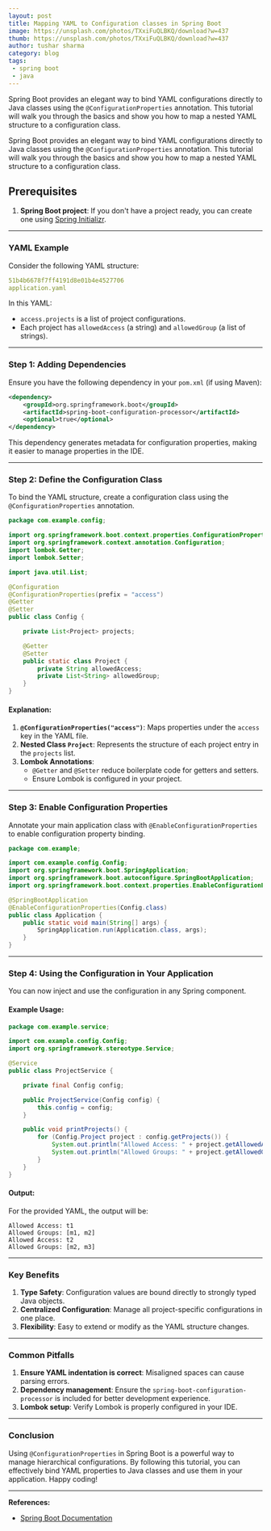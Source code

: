 ```yaml
---
layout: post
title: Mapping YAML to Configuration classes in Spring Boot
image: https://unsplash.com/photos/TXxiFuQLBKQ/download?w=437
thumb: https://unsplash.com/photos/TXxiFuQLBKQ/download?w=437
author: tushar sharma
category: blog
tags:
 - spring boot
 - java
---
```


Spring Boot provides an elegant way to bind YAML configurations directly to Java classes using the `@ConfigurationProperties` annotation. This tutorial will walk you through the basics and show you how to map a nested YAML structure to a configuration class.<!-- truncate_here -->

Spring Boot provides an elegant way to bind YAML configurations directly to Java classes using the `@ConfigurationProperties` annotation. This tutorial will walk you through the basics and show you how to map a nested YAML structure to a configuration class.

## Prerequisites
1. **Spring Boot project**: If you don't have a project ready, you can create one using [Spring Initializr](https://start.spring.io/).

---

### YAML Example
Consider the following YAML structure:

```yaml
51b4b6678f7ff4191d8e01b4e4527706
application.yaml
```

In this YAML:
- `access.projects` is a list of project configurations.
- Each project has `allowedAccess` (a string) and `allowedGroup` (a list of strings).

---

### Step 1: Adding Dependencies
Ensure you have the following dependency in your `pom.xml` (if using Maven):

```xml
<dependency>
    <groupId>org.springframework.boot</groupId>
    <artifactId>spring-boot-configuration-processor</artifactId>
    <optional>true</optional>
</dependency>
```

This dependency generates metadata for configuration properties, making it easier to manage properties in the IDE.

---

### Step 2: Define the Configuration Class
To bind the YAML structure, create a configuration class using the `@ConfigurationProperties` annotation.

```java
package com.example.config;

import org.springframework.boot.context.properties.ConfigurationProperties;
import org.springframework.context.annotation.Configuration;
import lombok.Getter;
import lombok.Setter;

import java.util.List;

@Configuration
@ConfigurationProperties(prefix = "access")
@Getter
@Setter
public class Config {

    private List<Project> projects;

    @Getter
    @Setter
    public static class Project {
        private String allowedAccess;
        private List<String> allowedGroup;
    }
}
```

#### Explanation:
1. **`@ConfigurationProperties("access")`**: Maps properties under the `access` key in the YAML file.
2. **Nested Class `Project`**: Represents the structure of each project entry in the `projects` list.
3. **Lombok Annotations**:
   - `@Getter` and `@Setter` reduce boilerplate code for getters and setters.
   - Ensure Lombok is configured in your project.

---

### Step 3: Enable Configuration Properties
Annotate your main application class with `@EnableConfigurationProperties` to enable configuration property binding.

```java
package com.example;

import com.example.config.Config;
import org.springframework.boot.SpringApplication;
import org.springframework.boot.autoconfigure.SpringBootApplication;
import org.springframework.boot.context.properties.EnableConfigurationProperties;

@SpringBootApplication
@EnableConfigurationProperties(Config.class)
public class Application {
    public static void main(String[] args) {
        SpringApplication.run(Application.class, args);
    }
}
```

---

### Step 4: Using the Configuration in Your Application
You can now inject and use the configuration in any Spring component.

#### Example Usage:

```java
package com.example.service;

import com.example.config.Config;
import org.springframework.stereotype.Service;

@Service
public class ProjectService {

    private final Config config;

    public ProjectService(Config config) {
        this.config = config;
    }

    public void printProjects() {
        for (Config.Project project : config.getProjects()) {
            System.out.println("Allowed Access: " + project.getAllowedAccess());
            System.out.println("Allowed Groups: " + project.getAllowedGroup());
        }
    }
}
```

#### Output:
For the provided YAML, the output will be:

```
Allowed Access: t1
Allowed Groups: [m1, m2]
Allowed Access: t2
Allowed Groups: [m2, m3]
```

---

### Key Benefits
1. **Type Safety**: Configuration values are bound directly to strongly typed Java objects.
2. **Centralized Configuration**: Manage all project-specific configurations in one place.
3. **Flexibility**: Easy to extend or modify as the YAML structure changes.

---

### Common Pitfalls
1. **Ensure YAML indentation is correct**: Misaligned spaces can cause parsing errors.
2. **Dependency management**: Ensure the `spring-boot-configuration-processor` is included for better development experience.
3. **Lombok setup**: Verify Lombok is properly configured in your IDE.

---

### Conclusion
Using `@ConfigurationProperties` in Spring Boot is a powerful way to manage hierarchical configurations. By following this tutorial, you can effectively bind YAML properties to Java classes and use them in your application. Happy coding!

---

**References:**
- [Spring Boot Documentation](https://docs.spring.io/spring-boot/docs/current/reference/htmlsingle/)
